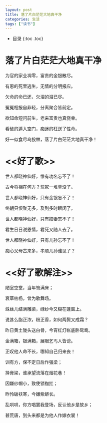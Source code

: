 ```yaml
---
layout: post
title: 落了片白茫茫大地真干净
categories: 生活
tags: ["读书"]
---
```


* 目录
{:toc .toc}

# 落了片白茫茫大地真干净

为官的家业凋零，富贵的金银散尽。

有恩的死里逃生，无情的分明报应。

欠命的命已还，欠泪的泪已尽。

冤冤相报自非轻，分离聚合皆前定。

欲知命短问前生，老来富贵也真侥幸。

看破的遁入空门，痴迷的枉送了性命。

好一似食尽鸟投林，落了片白茫茫大地真干净！


# <<好了歌>>

世人都晓神仙好，惟有功名忘不了！

古今将相在何方？荒冢一堆草没了。

世人都晓神仙好，只有金银忘不了！

终朝只恨聚无多，及到多时眼闭了。

世人都晓神仙好，只有姣妻忘不了！

君生日日说恩情，君死又随人去了。

世人都晓神仙好，只有儿孙忘不了！

痴心父母古来多，孝顺儿孙谁见了？


# <<好了歌解注>>

陋室空堂，当年笏满床；

衰草枯杨，曾为歌舞场。

蛛丝儿结满雕梁，绿纱今又糊在蓬窗上。

说甚么脂正浓，粉正香，如何两鬓又成霜？

昨日黄土陇头送白骨，今宵红灯帐底卧鸳鸯。

金满箱，银满箱，展眼乞丐人皆谤。

正叹他人命不长，哪知自己归来丧！

训有方，保不定日后作强梁；

择膏梁，谁承望流落在烟花巷！

因嫌纱帽小，致使锁枷扛；

昨怜破袄寒，今嫌紫蟒长。

乱哄哄，你方唱罢我登场，反认他乡是故乡；

甚荒唐，到头来都是为他人作嫁衣裳！